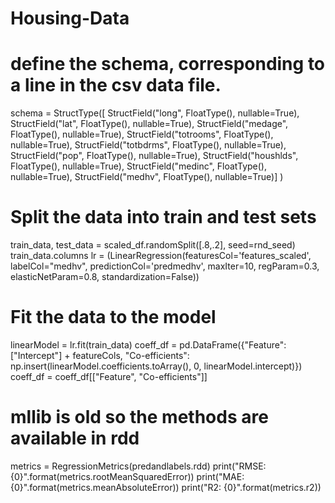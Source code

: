 # Housing-Data

# define the schema, corresponding to a line in the csv data file.

schema = StructType([
    StructField("long", FloatType(), nullable=True),
    StructField("lat", FloatType(), nullable=True),
    StructField("medage", FloatType(), nullable=True),
    StructField("totrooms", FloatType(), nullable=True),
    StructField("totbdrms", FloatType(), nullable=True),
    StructField("pop", FloatType(), nullable=True),
    StructField("houshlds", FloatType(), nullable=True),
    StructField("medinc", FloatType(), nullable=True),
    StructField("medhv", FloatType(), nullable=True)]
)

# Split the data into train and test sets

train_data, test_data = scaled_df.randomSplit([.8,.2], seed=rnd_seed)
train_data.columns
lr = (LinearRegression(featuresCol='features_scaled', labelCol="medhv", predictionCol='predmedhv', maxIter=10, regParam=0.3, elasticNetParam=0.8, standardization=False))

# Fit the data to the model

linearModel = lr.fit(train_data)
coeff_df = pd.DataFrame({"Feature": ["Intercept"] + featureCols, "Co-efficients": np.insert(linearModel.coefficients.toArray(), 0, linearModel.intercept)})
coeff_df = coeff_df[["Feature", "Co-efficients"]]

# mllib is old so the methods are available in rdd

metrics = RegressionMetrics(predandlabels.rdd)
print("RMSE: {0}".format(metrics.rootMeanSquaredError))
print("MAE: {0}".format(metrics.meanAbsoluteError))
print("R2: {0}".format(metrics.r2))
